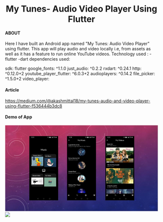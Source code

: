 <h1 align="center">My Tunes- Audio Video Player Using Flutter</h1>

#### ABOUT

Here I have built an Android app named "My Tunes: Audio Video Player" using flutter. This app will play audio and video locally i.e, from assets as well as it has a feature to run online YouTube videos.
Technology used : -flutter -dart 
dependencies used: 

  sdk: flutter
  google_fonts: ^1.1.0
  just_audio: ^0.2.2
  rxdart: ^0.24.1
  http: ^0.12.0+2
  youtube_player_flutter: ^6.0.3+2
  audioplayers: ^0.14.2
  file_picker: ^1.5.0+2
  video_player:



#### Article

https://medium.com/@akashmittal18/my-tunes-audio-and-video-player-using-flutter-f536444b3dc8


#### Demo of App
<img src="https://github.com/akashmittal18/My-Tunes-Audio-Video-Player/blob/master/app.JPG">
<img src="https://github.com/akashmittal18/My-Tunes-Audio-Video-Player/blob/master/full.gif,https://github.com/akashmittal18/My-Tunes-Audio-Video-Player/blob/master/home.jpeg,https://github.com/akashmittal18/My-Tunes-Audio-Video-Player/blob/master/audiolib.jpeg">
